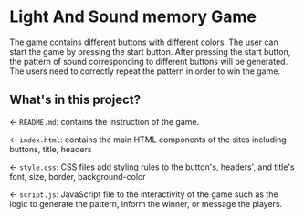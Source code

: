 # Light And Sound memory Game
The game contains different buttons with different colors. The user can start the game by pressing the start button. 
After pressing the start button, the pattern of sound corresponding to different buttons will be generated. The users need to correctly repeat the pattern in order to win the game.


## What's in this project?

← `README.md`: contains the instruction of the game.

← `index.html`: contains the main HTML components of the sites including buttons, title, headers

← `style.css`: CSS files add styling rules to the button's, headers', and title's font, size, border, background-color

← `script.js`: JavaScript file to the interactivity of the game such as the logic to generate the pattern, inform the winner, or message the players.

